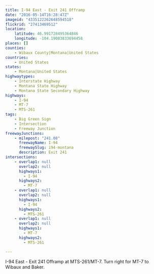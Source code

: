 ```yaml
---
title: I-94 East - Exit 241 Offramp
date: "2016-05-14T16:28:47Z"
imageid: "4335122262648594518"
flickrid: "27413469512"
location:
    latitude: 46.991728495364846
    longitude: -104.19083833694458
places: []
counties:
    - Wibaux County|Montana|United States
countries:
    - United States
states:
    - Montana|United States
highwaytypes:
    - Interstate Highway
    - Montana State Highway
    - Montana State Secondary Highway
highways:
    - I-94
    - MT-7
    - MTS-261
tags:
    - Big Green Sign
    - Intersection
    - Freeway Junction
freewayJunctions:
    - milepost: "241.08"
      freewayName: I-94
      freewaySlug: i94-montana
      description: Exit 241
intersections:
    - overlap1: null
      overlap2: null
      highways1:
        - I-94
      highways2:
        - MT-7
    - overlap1: null
      overlap2: null
      highways1:
        - I-94
      highways2:
        - MTS-261
    - overlap1: null
      overlap2: null
      highways1:
        - MT-7
      highways2:
        - MTS-261

---
```

I-94 East - Exit 241 Offramp at MTS-261/MT-7.  Turn right for MT-7 to Wibaux and Baker.